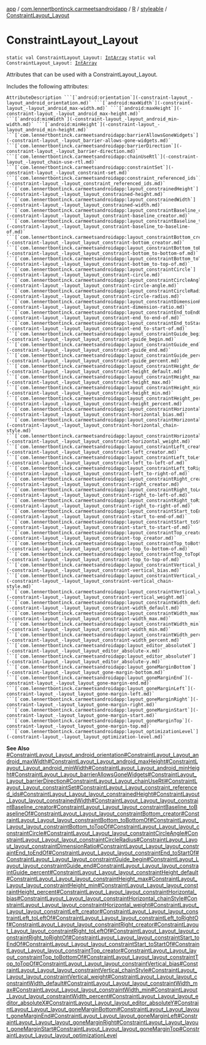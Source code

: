 [app](../../../index.md) / [com.lennertbontinck.carmeetsandroidapp](../../index.md) / [R](../index.md) / [styleable](index.md) / [ConstraintLayout_Layout](./-constraint-layout_-layout.md)

# ConstraintLayout_Layout

`static val ConstraintLayout_Layout: `[`IntArray`](https://kotlinlang.org/api/latest/jvm/stdlib/kotlin/-int-array/index.html)
`static val ConstraintLayout_Layout: `[`IntArray`](https://kotlinlang.org/api/latest/jvm/stdlib/kotlin/-int-array/index.html)

Attributes that can be used with a ConstraintLayout_Layout.

Includes the following attributes:

    AttributeDescription ```[`android:orientation`](-constraint-layout_-layout_android_orientation.md)` ```[`android:maxWidth`](-constraint-layout_-layout_android_max-width.md)` ```[`android:maxHeight`](-constraint-layout_-layout_android_max-height.md)` ```[`android:minWidth`](-constraint-layout_-layout_android_min-width.md)` ```[`android:minHeight`](-constraint-layout_-layout_android_min-height.md)` ```[`com.lennertbontinck.carmeetsandroidapp:barrierAllowsGoneWidgets`](-constraint-layout_-layout_barrier-allows-gone-widgets.md)` ```[`com.lennertbontinck.carmeetsandroidapp:barrierDirection`](-constraint-layout_-layout_barrier-direction.md)` ```[`com.lennertbontinck.carmeetsandroidapp:chainUseRtl`](-constraint-layout_-layout_chain-use-rtl.md)` ```[`com.lennertbontinck.carmeetsandroidapp:constraintSet`](-constraint-layout_-layout_constraint-set.md)` ```[`com.lennertbontinck.carmeetsandroidapp:constraint_referenced_ids`](-constraint-layout_-layout_constraint_referenced_ids.md)` ```[`com.lennertbontinck.carmeetsandroidapp:layout_constrainedHeight`](-constraint-layout_-layout_layout_constrained-height.md)` ```[`com.lennertbontinck.carmeetsandroidapp:layout_constrainedWidth`](-constraint-layout_-layout_layout_constrained-width.md)` ```[`com.lennertbontinck.carmeetsandroidapp:layout_constraintBaseline_creator`](-constraint-layout_-layout_layout_constraint-baseline_creator.md)` ```[`com.lennertbontinck.carmeetsandroidapp:layout_constraintBaseline_toBaselineOf`](-constraint-layout_-layout_layout_constraint-baseline_to-baseline-of.md)` ```[`com.lennertbontinck.carmeetsandroidapp:layout_constraintBottom_creator`](-constraint-layout_-layout_layout_constraint-bottom_creator.md)` ```[`com.lennertbontinck.carmeetsandroidapp:layout_constraintBottom_toBottomOf`](-constraint-layout_-layout_layout_constraint-bottom_to-bottom-of.md)` ```[`com.lennertbontinck.carmeetsandroidapp:layout_constraintBottom_toTopOf`](-constraint-layout_-layout_layout_constraint-bottom_to-top-of.md)` ```[`com.lennertbontinck.carmeetsandroidapp:layout_constraintCircle`](-constraint-layout_-layout_layout_constraint-circle.md)` ```[`com.lennertbontinck.carmeetsandroidapp:layout_constraintCircleAngle`](-constraint-layout_-layout_layout_constraint-circle-angle.md)` ```[`com.lennertbontinck.carmeetsandroidapp:layout_constraintCircleRadius`](-constraint-layout_-layout_layout_constraint-circle-radius.md)` ```[`com.lennertbontinck.carmeetsandroidapp:layout_constraintDimensionRatio`](-constraint-layout_-layout_layout_constraint-dimension-ratio.md)` ```[`com.lennertbontinck.carmeetsandroidapp:layout_constraintEnd_toEndOf`](-constraint-layout_-layout_layout_constraint-end_to-end-of.md)` ```[`com.lennertbontinck.carmeetsandroidapp:layout_constraintEnd_toStartOf`](-constraint-layout_-layout_layout_constraint-end_to-start-of.md)` ```[`com.lennertbontinck.carmeetsandroidapp:layout_constraintGuide_begin`](-constraint-layout_-layout_layout_constraint-guide_begin.md)` ```[`com.lennertbontinck.carmeetsandroidapp:layout_constraintGuide_end`](-constraint-layout_-layout_layout_constraint-guide_end.md)` ```[`com.lennertbontinck.carmeetsandroidapp:layout_constraintGuide_percent`](-constraint-layout_-layout_layout_constraint-guide_percent.md)` ```[`com.lennertbontinck.carmeetsandroidapp:layout_constraintHeight_default`](-constraint-layout_-layout_layout_constraint-height_default.md)` ```[`com.lennertbontinck.carmeetsandroidapp:layout_constraintHeight_max`](-constraint-layout_-layout_layout_constraint-height_max.md)` ```[`com.lennertbontinck.carmeetsandroidapp:layout_constraintHeight_min`](-constraint-layout_-layout_layout_constraint-height_min.md)` ```[`com.lennertbontinck.carmeetsandroidapp:layout_constraintHeight_percent`](-constraint-layout_-layout_layout_constraint-height_percent.md)` ```[`com.lennertbontinck.carmeetsandroidapp:layout_constraintHorizontal_bias`](-constraint-layout_-layout_layout_constraint-horizontal_bias.md)` ```[`com.lennertbontinck.carmeetsandroidapp:layout_constraintHorizontal_chainStyle`](-constraint-layout_-layout_layout_constraint-horizontal_chain-style.md)` ```[`com.lennertbontinck.carmeetsandroidapp:layout_constraintHorizontal_weight`](-constraint-layout_-layout_layout_constraint-horizontal_weight.md)` ```[`com.lennertbontinck.carmeetsandroidapp:layout_constraintLeft_creator`](-constraint-layout_-layout_layout_constraint-left_creator.md)` ```[`com.lennertbontinck.carmeetsandroidapp:layout_constraintLeft_toLeftOf`](-constraint-layout_-layout_layout_constraint-left_to-left-of.md)` ```[`com.lennertbontinck.carmeetsandroidapp:layout_constraintLeft_toRightOf`](-constraint-layout_-layout_layout_constraint-left_to-right-of.md)` ```[`com.lennertbontinck.carmeetsandroidapp:layout_constraintRight_creator`](-constraint-layout_-layout_layout_constraint-right_creator.md)` ```[`com.lennertbontinck.carmeetsandroidapp:layout_constraintRight_toLeftOf`](-constraint-layout_-layout_layout_constraint-right_to-left-of.md)` ```[`com.lennertbontinck.carmeetsandroidapp:layout_constraintRight_toRightOf`](-constraint-layout_-layout_layout_constraint-right_to-right-of.md)` ```[`com.lennertbontinck.carmeetsandroidapp:layout_constraintStart_toEndOf`](-constraint-layout_-layout_layout_constraint-start_to-end-of.md)` ```[`com.lennertbontinck.carmeetsandroidapp:layout_constraintStart_toStartOf`](-constraint-layout_-layout_layout_constraint-start_to-start-of.md)` ```[`com.lennertbontinck.carmeetsandroidapp:layout_constraintTop_creator`](-constraint-layout_-layout_layout_constraint-top_creator.md)` ```[`com.lennertbontinck.carmeetsandroidapp:layout_constraintTop_toBottomOf`](-constraint-layout_-layout_layout_constraint-top_to-bottom-of.md)` ```[`com.lennertbontinck.carmeetsandroidapp:layout_constraintTop_toTopOf`](-constraint-layout_-layout_layout_constraint-top_to-top-of.md)` ```[`com.lennertbontinck.carmeetsandroidapp:layout_constraintVertical_bias`](-constraint-layout_-layout_layout_constraint-vertical_bias.md)` ```[`com.lennertbontinck.carmeetsandroidapp:layout_constraintVertical_chainStyle`](-constraint-layout_-layout_layout_constraint-vertical_chain-style.md)` ```[`com.lennertbontinck.carmeetsandroidapp:layout_constraintVertical_weight`](-constraint-layout_-layout_layout_constraint-vertical_weight.md)` ```[`com.lennertbontinck.carmeetsandroidapp:layout_constraintWidth_default`](-constraint-layout_-layout_layout_constraint-width_default.md)` ```[`com.lennertbontinck.carmeetsandroidapp:layout_constraintWidth_max`](-constraint-layout_-layout_layout_constraint-width_max.md)` ```[`com.lennertbontinck.carmeetsandroidapp:layout_constraintWidth_min`](-constraint-layout_-layout_layout_constraint-width_min.md)` ```[`com.lennertbontinck.carmeetsandroidapp:layout_constraintWidth_percent`](-constraint-layout_-layout_layout_constraint-width_percent.md)` ```[`com.lennertbontinck.carmeetsandroidapp:layout_editor_absoluteX`](-constraint-layout_-layout_layout_editor_absolute-x.md)` ```[`com.lennertbontinck.carmeetsandroidapp:layout_editor_absoluteY`](-constraint-layout_-layout_layout_editor_absolute-y.md)` ```[`com.lennertbontinck.carmeetsandroidapp:layout_goneMarginBottom`](-constraint-layout_-layout_layout_gone-margin-bottom.md)` ```[`com.lennertbontinck.carmeetsandroidapp:layout_goneMarginEnd`](-constraint-layout_-layout_layout_gone-margin-end.md)` ```[`com.lennertbontinck.carmeetsandroidapp:layout_goneMarginLeft`](-constraint-layout_-layout_layout_gone-margin-left.md)` ```[`com.lennertbontinck.carmeetsandroidapp:layout_goneMarginRight`](-constraint-layout_-layout_layout_gone-margin-right.md)` ```[`com.lennertbontinck.carmeetsandroidapp:layout_goneMarginStart`](-constraint-layout_-layout_layout_gone-margin-start.md)` ```[`com.lennertbontinck.carmeetsandroidapp:layout_goneMarginTop`](-constraint-layout_-layout_layout_gone-margin-top.md)` ```[`com.lennertbontinck.carmeetsandroidapp:layout_optimizationLevel`](-constraint-layout_-layout_layout_optimization-level.md)`

**See Also**
[#ConstraintLayout_Layout_android_orientation](-constraint-layout_-layout_android_orientation.md)[#ConstraintLayout_Layout_android_maxWidth](-constraint-layout_-layout_android_max-width.md)[#ConstraintLayout_Layout_android_maxHeight](-constraint-layout_-layout_android_max-height.md)[#ConstraintLayout_Layout_android_minWidth](-constraint-layout_-layout_android_min-width.md)[#ConstraintLayout_Layout_android_minHeight](-constraint-layout_-layout_android_min-height.md)[#ConstraintLayout_Layout_barrierAllowsGoneWidgets](-constraint-layout_-layout_barrier-allows-gone-widgets.md)[#ConstraintLayout_Layout_barrierDirection](-constraint-layout_-layout_barrier-direction.md)[#ConstraintLayout_Layout_chainUseRtl](-constraint-layout_-layout_chain-use-rtl.md)[#ConstraintLayout_Layout_constraintSet](-constraint-layout_-layout_constraint-set.md)[#ConstraintLayout_Layout_constraint_referenced_ids](-constraint-layout_-layout_constraint_referenced_ids.md)[#ConstraintLayout_Layout_layout_constrainedHeight](-constraint-layout_-layout_layout_constrained-height.md)[#ConstraintLayout_Layout_layout_constrainedWidth](-constraint-layout_-layout_layout_constrained-width.md)[#ConstraintLayout_Layout_layout_constraintBaseline_creator](-constraint-layout_-layout_layout_constraint-baseline_creator.md)[#ConstraintLayout_Layout_layout_constraintBaseline_toBaselineOf](-constraint-layout_-layout_layout_constraint-baseline_to-baseline-of.md)[#ConstraintLayout_Layout_layout_constraintBottom_creator](-constraint-layout_-layout_layout_constraint-bottom_creator.md)[#ConstraintLayout_Layout_layout_constraintBottom_toBottomOf](-constraint-layout_-layout_layout_constraint-bottom_to-bottom-of.md)[#ConstraintLayout_Layout_layout_constraintBottom_toTopOf](-constraint-layout_-layout_layout_constraint-bottom_to-top-of.md)[#ConstraintLayout_Layout_layout_constraintCircle](-constraint-layout_-layout_layout_constraint-circle.md)[#ConstraintLayout_Layout_layout_constraintCircleAngle](-constraint-layout_-layout_layout_constraint-circle-angle.md)[#ConstraintLayout_Layout_layout_constraintCircleRadius](-constraint-layout_-layout_layout_constraint-circle-radius.md)[#ConstraintLayout_Layout_layout_constraintDimensionRatio](-constraint-layout_-layout_layout_constraint-dimension-ratio.md)[#ConstraintLayout_Layout_layout_constraintEnd_toEndOf](-constraint-layout_-layout_layout_constraint-end_to-end-of.md)[#ConstraintLayout_Layout_layout_constraintEnd_toStartOf](-constraint-layout_-layout_layout_constraint-end_to-start-of.md)[#ConstraintLayout_Layout_layout_constraintGuide_begin](-constraint-layout_-layout_layout_constraint-guide_begin.md)[#ConstraintLayout_Layout_layout_constraintGuide_end](-constraint-layout_-layout_layout_constraint-guide_end.md)[#ConstraintLayout_Layout_layout_constraintGuide_percent](-constraint-layout_-layout_layout_constraint-guide_percent.md)[#ConstraintLayout_Layout_layout_constraintHeight_default](-constraint-layout_-layout_layout_constraint-height_default.md)[#ConstraintLayout_Layout_layout_constraintHeight_max](-constraint-layout_-layout_layout_constraint-height_max.md)[#ConstraintLayout_Layout_layout_constraintHeight_min](-constraint-layout_-layout_layout_constraint-height_min.md)[#ConstraintLayout_Layout_layout_constraintHeight_percent](-constraint-layout_-layout_layout_constraint-height_percent.md)[#ConstraintLayout_Layout_layout_constraintHorizontal_bias](-constraint-layout_-layout_layout_constraint-horizontal_bias.md)[#ConstraintLayout_Layout_layout_constraintHorizontal_chainStyle](-constraint-layout_-layout_layout_constraint-horizontal_chain-style.md)[#ConstraintLayout_Layout_layout_constraintHorizontal_weight](-constraint-layout_-layout_layout_constraint-horizontal_weight.md)[#ConstraintLayout_Layout_layout_constraintLeft_creator](-constraint-layout_-layout_layout_constraint-left_creator.md)[#ConstraintLayout_Layout_layout_constraintLeft_toLeftOf](-constraint-layout_-layout_layout_constraint-left_to-left-of.md)[#ConstraintLayout_Layout_layout_constraintLeft_toRightOf](-constraint-layout_-layout_layout_constraint-left_to-right-of.md)[#ConstraintLayout_Layout_layout_constraintRight_creator](-constraint-layout_-layout_layout_constraint-right_creator.md)[#ConstraintLayout_Layout_layout_constraintRight_toLeftOf](-constraint-layout_-layout_layout_constraint-right_to-left-of.md)[#ConstraintLayout_Layout_layout_constraintRight_toRightOf](-constraint-layout_-layout_layout_constraint-right_to-right-of.md)[#ConstraintLayout_Layout_layout_constraintStart_toEndOf](-constraint-layout_-layout_layout_constraint-start_to-end-of.md)[#ConstraintLayout_Layout_layout_constraintStart_toStartOf](-constraint-layout_-layout_layout_constraint-start_to-start-of.md)[#ConstraintLayout_Layout_layout_constraintTop_creator](-constraint-layout_-layout_layout_constraint-top_creator.md)[#ConstraintLayout_Layout_layout_constraintTop_toBottomOf](-constraint-layout_-layout_layout_constraint-top_to-bottom-of.md)[#ConstraintLayout_Layout_layout_constraintTop_toTopOf](-constraint-layout_-layout_layout_constraint-top_to-top-of.md)[#ConstraintLayout_Layout_layout_constraintVertical_bias](-constraint-layout_-layout_layout_constraint-vertical_bias.md)[#ConstraintLayout_Layout_layout_constraintVertical_chainStyle](-constraint-layout_-layout_layout_constraint-vertical_chain-style.md)[#ConstraintLayout_Layout_layout_constraintVertical_weight](-constraint-layout_-layout_layout_constraint-vertical_weight.md)[#ConstraintLayout_Layout_layout_constraintWidth_default](-constraint-layout_-layout_layout_constraint-width_default.md)[#ConstraintLayout_Layout_layout_constraintWidth_max](-constraint-layout_-layout_layout_constraint-width_max.md)[#ConstraintLayout_Layout_layout_constraintWidth_min](-constraint-layout_-layout_layout_constraint-width_min.md)[#ConstraintLayout_Layout_layout_constraintWidth_percent](-constraint-layout_-layout_layout_constraint-width_percent.md)[#ConstraintLayout_Layout_layout_editor_absoluteX](-constraint-layout_-layout_layout_editor_absolute-x.md)[#ConstraintLayout_Layout_layout_editor_absoluteY](-constraint-layout_-layout_layout_editor_absolute-y.md)[#ConstraintLayout_Layout_layout_goneMarginBottom](-constraint-layout_-layout_layout_gone-margin-bottom.md)[#ConstraintLayout_Layout_layout_goneMarginEnd](-constraint-layout_-layout_layout_gone-margin-end.md)[#ConstraintLayout_Layout_layout_goneMarginLeft](-constraint-layout_-layout_layout_gone-margin-left.md)[#ConstraintLayout_Layout_layout_goneMarginRight](-constraint-layout_-layout_layout_gone-margin-right.md)[#ConstraintLayout_Layout_layout_goneMarginStart](-constraint-layout_-layout_layout_gone-margin-start.md)[#ConstraintLayout_Layout_layout_goneMarginTop](-constraint-layout_-layout_layout_gone-margin-top.md)[#ConstraintLayout_Layout_layout_optimizationLevel](-constraint-layout_-layout_layout_optimization-level.md)

